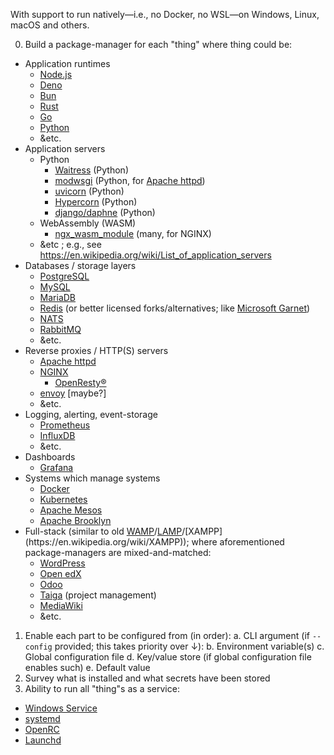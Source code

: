 With support to run natively—i.e., no Docker, no WSL—on Windows, Linux, macOS and others.

0. Build a package-manager for each "thing" where thing could be:
  - Application runtimes
    - [Node.js](https://nodejs.org)
    - [Deno](https://deno.com)
    - [Bun](https://bun.sh)
    - [Rust](https://rust-lang.org)
    - [Go](https://go.dev)
    - [Python](https://python.org)
    - &etc.
  - Application servers
    - Python
      - [Waitress](https://docs.pylonsproject.org/projects/waitress) (Python)
      - [modwsgi](https://modwsgi.readthedocs.io) (Python, for [Apache httpd](https://httpd.apache.org))
      - [uvicorn](https://www.uvicorn.org) (Python)
      - [Hypercorn](https://pgjones.gitlab.io/hypercorn) (Python)
      - [django/daphne](https://github.com/django/daphne) (Python)
    - WebAssembly (WASM)
      - [ngx_wasm_module](https://github.com/Kong/ngx_wasm_module) (many, for NGINX)
    - &etc ; e.g., see https://en.wikipedia.org/wiki/List_of_application_servers
  - Databases / storage layers
    - [PostgreSQL](https://postgresql.org)
    - [MySQL](https://www.mysql.com)
    - [MariaDB](https://mariadb.org)
    - [Redis](https://redis.io) (or better licensed forks/alternatives; like [Microsoft Garnet](https://github.com/microsoft/garnet))
    - [NATS](https://github.com/nats-io/nats-server)
    - [RabbitMQ](https://www.rabbitmq.com)
    - &etc.
  - Reverse proxies / HTTP(S) servers
    - [Apache httpd](https://httpd.apache.org)
    - [NGINX](https://nginx.org)
      - [OpenResty®](https://openresty.org)
    - [envoy](https://envoyproxy.io) [maybe?]
    - &etc.
  - Logging, alerting, event-storage
    - [Prometheus](https://prometheus.io)
    - [InfluxDB](https://github.com/influxdata/influxdb)
    - &etc.
  - Dashboards
    - [Grafana](https://grafana.com/oss/grafana/)
  - Systems which manage systems
    - [Docker](https://www.docker.com)
    - [Kubernetes](https://kubernetes.io)
    - [Apache Mesos](https://mesos.apache.org)
    - [Apache Brooklyn](https://brooklyn.apache.org)
  - Full-stack (similar to old [WAMP](https://en.wikipedia.org/wiki/WampServer)/[LAMP](https://en.wikipedia.org/wiki/LAMP_(software_bundle))/[XAMPP](https://en.wikipedia.org/wiki/XAMPP)); where aforementioned package-managers are mixed-and-matched:
    - [WordPress](https://wordpress.org)
    - [Open edX](https://openedx.org)
    - [Odoo](https://www.odoo.com)
    - [Taiga](https://taiga.io) (project management)
    - [MediaWiki](https://www.mediawiki.org/wiki/MediaWiki)
    - &etc.
1. Enable each part to be configured from (in order):
  a. CLI argument (if `--config` provided; this takes priority over ↓):
  b. Environment variable(s)
  c. Global configuration file
  d. Key/value store (if global configuration file enables such)
  e. Default value
2. Survey what is installed and what secrets have been stored
3. Ability to run all "thing"s as a service:
  - [Windows Service](https://en.wikipedia.org/wiki/Windows_service)
  - [systemd](https://en.wikipedia.org/wiki/Systemd)
  - [OpenRC](https://en.wikipedia.org/wiki/OpenRC)
  - [Launchd](https://en.wikipedia.org/wiki/Launchd)
